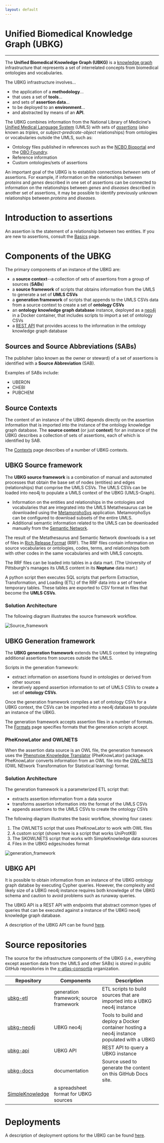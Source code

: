 ```yaml
---
layout: default
---
```


# Unified Biomedical Knowledge Graph (UBKG)

---

The **Unified Biomedical Knowledge Graph (UBKG)** is a  [knowledge graph](https://en.wikipedia.org/wiki/Knowledge_graph) infrastructure that represents a set of interrelated concepts from biomedical ontologies and vocabularies. 

The UBKG infrastructure involves...
- the application of a **methodology**...
- that uses a set of **tools**...
- and sets of **assertion data**...
- to be deployed to an **environment**...
- and abstracted by means of an **API**.


The UBKG combines information from the National Library of Medicine's [Unified Medical Language System](https://www.nlm.nih.gov/research/umls/index.html) (UMLS) with sets of [_assertions_](https://www.w3.org/TR/owl2-syntax/#Assertions) (also known as _triples_, or _subject-predicate-object_ relationships) from ontologies or vocabularies outside the UMLS, such as:
- Ontology files published in references such as the [NCBO Bioportal](https://bioportal.bioontology.org/) and the [OBO Foundry](https://obofoundry.org/).
- Reference information
- Custom ontologies/sets of assertions

An important goal of the UBKG is to establish connections _between_ sets of assertions. 
For example, if information on the relationships between _proteins_ and _genes_ described in one set of assertions can be connected to information on the relationships between _genes_ and _diseases_ described in another set of assertions, it may be possible to identify previously unknown relationships between _proteins_ and _diseases_.

# Introduction to assertions

An assertion is the statement of a relationship between two entities. 
If you are new to assertions, consult the [Basics](/basics) page.

# Components of the UBKG
The primary components of an instance of the UBKG are:

- a **source context**--a collection of sets of assertions from a group of sources (**SABs**)
- a **source framework** of scripts that obtains information from the UMLS to generate a set of **UMLS CSVs**
- a **generation framework** of scripts that appends to the UMLS CSVs data from a source context to create a set of **ontology CSVs**
- an **ontology knowledge graph database** instance, deployed as a [neo4j](https://neo4j.com/) in a Docker container, that includes scripts to import a set of ontology CSVs
- a [REST API](https://restfulapi.net/) that provides access to the information in the ontology knowledge graph database

## Sources and Source Abbreviations (SABs)

The publisher (also known as the owner or steward) of a set of assertions is identified with a **Source Abbreviation** (SAB). 

Examples of SABs include:
 - UBERON
 - CHEBI
 - PUBCHEM

## Source Contexts
The content of an instance of the UBKG depends directly on the assertion information that is imported into the instance of the ontology knowledge graph database.
The **source context** (or just **context**) for an instance of the UBKG describes a collection of sets of assertions, each of which is identified by SAB.

The [Contexts](/contexts) page describes of a number of UBKG contexts.

## UBKG Source framework
The **UBKG source framework** is a combination of manual and automated processes that obtain the base set of nodes (entities) and edges (relationships) that comprise the UMLS CSVs.
The UMLS CSVs can be loaded into neo4j to populate a UMLS context of the UBKG (UMLS-Graph).

- Information on the entities and relationships in the ontologies and vocabularies that are integrated into the UMLS Metathesaurus can be downloaded using the [MetamorphoSys](https://www.ncbi.nlm.nih.gov/books/NBK9683/#:~:text=MetamorphoSys%20is%20the%20UMLS%20installation,to%20create%20customized%20Metathesaurus%20subsets.) application. MetamorphoSys can be configured to download subsets of the entire UMLS.
- Additional semantic information related to the UMLS can be downloaded manually from the [Semantic Network](https://lhncbc.nlm.nih.gov/semanticnetwork/). 

The result of the Metathesaurus and Semantic Network downloads is a set of files in [Rich Release Format](https://www.ncbi.nlm.nih.gov/books/NBK9685) (RRF). The RRF files contain information on source vocabularies or ontologies, codes, terms, and relationships both with other codes in the same vocabularies and with UMLS concepts.

The RRF files can be loaded into tables in a data mart. (The University of Pittsburgh's manages its UMLS content in its **Neptune** data mart.)

A python script then executes SQL scripts that perform Extraction, Transformation, and Loading (ETL) of the RRF data into a set of twelve temporary tables. These tables are exported to CSV format in files that become the **UMLS CSVs**.
### Solution Architecture

The following diagram illustrates the source framework workflow.

![Source_framework](https://user-images.githubusercontent.com/10928372/202307155-5bfd7a77-e858-4e5c-89a1-a42d964b871d.jpg)

## UBKG Generation framework

The **UBKG generation framework** extends the UMLS context by integrating additional assertions from sources outside the UMLS.

Scripts in the generation framework:
- extract information on assertions found in ontologies or derived from other sources
- iteratively append assertion information to set of UMLS CSVs to create a set of **ontology CSVs**.

Once the generation framework compiles a set of ontology CSVs for a UBKG context, the CSVs can be imported into a neo4j database to populate an instance of the UBKG.

The generation framework accepts assertion files in a number of formats. 
The [Formats](/formats) page specifies formats that the generation scripts accept.

###  PheKnowLator and OWLNETS
When the assertion data source is an OWL file, the generation framework uses the [Phenotype Knowledge Translator](https://github.com/callahantiff/PheKnowLator) (PheKnowLator) package. 
PheKnowLator converts information from an OWL file into the [OWL-NETS](https://github.com/callahantiff/PheKnowLator/wiki/OWL-NETS-2.0) (OWL NEtwork Transformation for Statistical learning) format.

###  Solution Architecture
The generation framework is a parameterized ETL script that:
- extracts assertion information from a data source
- transforms assertion information into the format of the UMLS CSVs
- appends assertions to the UMLS CSVs to create the ontology CSVs

The following diagram illustrates the basic workflow, showing four cases:
1. The OWLNETS script that uses PheKnowLator to work with OWL files
2. A custom script (shown here is a script that works UniProtKB)
3. The SKOWLNETS script that works with SimpleKnowledge data sources
4. Files in the UBKG edges/nodes format

![generation_framework](https://user-images.githubusercontent.com/10928372/202308840-1abc0684-684d-476a-8ed5-1a1b4118ffc6.jpg)

## UBKG API
It is possible to obtain information from an instance of the UBKG ontology graph databse by executing Cypher queries. 
However, the complexity and likely size of a UBKG neo4j instance requires both knowledge of the UBKG schema and caution to avoid problems such as runaway queries.

The UBKG API is a REST API with endpoints that abstract common types of queries that can be executed against a instance of the UBKG neo4j knowledge graph database.

A description of the UBKG API can be found [here](https://smart-api.info/ui/96e5b5c0b0efeef5b93ea98ac2794837).

# Source repositories

The source for the infrastructure components of the UBKG (i.e., everything except assertion data from the UMLS and other SABs) is stored in public GitHub repositories in the [x-atlas-consortia](https://github.com/x-atlas-consortia) organization.

| Repository                                                              | Components                             | Description                                                                                 |
|-------------------------------------------------------------------------|----------------------------------------|---------------------------------------------------------------------------------------------|
| [ubkg-etl](https://github.com/x-atlas-consortia/ubkg-etl)               | generation framework; source framework | ETL scripts to build sources that are imported into a UBKG neo4j instance                   |
| [ubkg-neo4j](https://github.com/x-atlas-consortia/ubkg-neo4j)           | UBKG neo4j                             | Tools to build and deploy a Docker container hosting a neo4j instance populated with a UBKG |
| [ubkg-api](https://github.com/x-atlas-consortia/ubkg-api)               | UBKG API                               | REST API to query a UBKG instance                                                           |
| [ubkg-docs](https://github.com/x-atlas-consortia/ubkg-docs)             | documentation                          | Source used to generate the content on this GitHub Docs site.                               |
| [SimpleKnowledge](https://github.com/x-atlas-consortia/SimpleKnowledge) | a spreadsheet format for UBKG sources  |                                                                                             |

# Deployments
A description of deployment options for the UBKG can be found [here](https://ubkg.docs.xconsortia.org/deployment/).